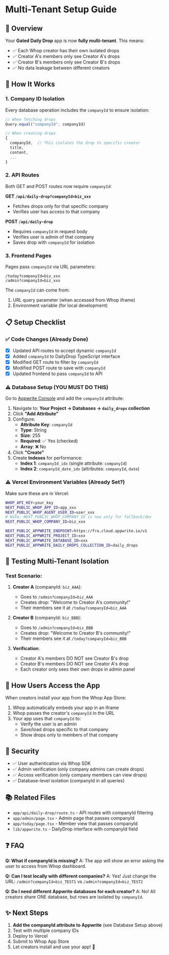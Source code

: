 # Multi-Tenant Setup Guide

## 🎯 Overview

Your **Gated Daily Drop** app is now **fully multi-tenant**. This means:

- ✅ Each Whop creator has their own isolated drops
- ✅ Creator A's members only see Creator A's drops
- ✅ Creator B's members only see Creator B's drops
- ✅ No data leakage between different creators

## 🔧 How It Works

### 1. Company ID Isolation

Every database operation includes the `companyId` to ensure isolation:

```typescript
// When fetching drops
Query.equal("companyId", companyId)

// When creating drops
{
  companyId,  // This isolates the drop to specific creator
  title,
  content,
  ...
}
```

### 2. API Routes

Both GET and POST routes now require `companyId`:

**GET `/api/daily-drop?companyId=biz_xxx`**

- Fetches drops only for that specific company
- Verifies user has access to that company

**POST `/api/daily-drop`**

- Requires `companyId` in request body
- Verifies user is admin of that company
- Saves drop with `companyId` for isolation

### 3. Frontend Pages

Pages pass `companyId` via URL parameters:

```
/today?companyId=biz_xxx
/admin?companyId=biz_xxx
```

The `companyId` can come from:

1. URL query parameter (when accessed from Whop iframe)
2. Environment variable (for local development)

## 📋 Setup Checklist

### ✅ Code Changes (Already Done)

- [x] Updated API routes to accept dynamic `companyId`
- [x] Added `companyId` to DailyDrop TypeScript interface
- [x] Modified GET route to filter by `companyId`
- [x] Modified POST route to save with `companyId`
- [x] Updated frontend to pass `companyId` to API

### ⚠️ Database Setup (YOU MUST DO THIS)

Go to [Appwrite Console](https://cloud.appwrite.io) and add the `companyId` attribute:

1. Navigate to: **Your Project → Databases → `daily_drops` collection**
2. Click **"Add Attribute"**
3. Configure:
   - **Attribute Key**: `companyId`
   - **Type**: String
   - **Size**: 255
   - **Required**: ✅ Yes (checked)
   - **Array**: ❌ No
4. Click **"Create"**
5. Create **Indexes** for performance:
   - **Index 1**: `companyId_idx` (single attribute: `companyId`)
   - **Index 2**: `companyId_date_idx` (attributes: `companyId`, `date`)

### ⚠️ Vercel Environment Variables (Already Set?)

Make sure these are in Vercel:

```bash
WHOP_API_KEY=your_key
NEXT_PUBLIC_WHOP_APP_ID=app_xxx
NEXT_PUBLIC_WHOP_AGENT_USER_ID=user_xxx
# Note: NEXT_PUBLIC_WHOP_COMPANY_ID is now only for fallback/dev
NEXT_PUBLIC_WHOP_COMPANY_ID=biz_xxx

NEXT_PUBLIC_APPWRITE_ENDPOINT=https://fra.cloud.appwrite.io/v1
NEXT_PUBLIC_APPWRITE_PROJECT_ID=xxx
NEXT_PUBLIC_APPWRITE_DATABASE_ID=xxx
NEXT_PUBLIC_APPWRITE_DAILY_DROPS_COLLECTION_ID=daily_drops
```

## 🧪 Testing Multi-Tenant Isolation

### Test Scenario:

1. **Creator A** (companyId: `biz_AAA`):

   - Goes to `/admin?companyId=biz_AAA`
   - Creates drop: "Welcome to Creator A's community!"
   - Their members see it at `/today?companyId=biz_AAA`

2. **Creator B** (companyId: `biz_BBB`):

   - Goes to `/admin?companyId=biz_BBB`
   - Creates drop: "Welcome to Creator B's community!"
   - Their members see it at `/today?companyId=biz_BBB`

3. **Verification**:
   - Creator A's members DO NOT see Creator B's drop
   - Creator B's members DO NOT see Creator A's drop
   - Each creator only sees their own drops in admin panel

## 🚀 How Users Access the App

When creators install your app from the Whop App Store:

1. Whop automatically embeds your app in an iframe
2. Whop passes the creator's `companyId` in the URL
3. Your app uses that `companyId` to:
   - Verify the user is an admin
   - Save/load drops specific to that company
   - Show drops only to members of that company

## 🔐 Security

- ✅ User authentication via Whop SDK
- ✅ Admin verification (only company admins can create drops)
- ✅ Access verification (only company members can view drops)
- ✅ Database-level isolation (companyId in all queries)

## 📚 Related Files

- `app/api/daily-drop/route.ts` - API routes with companyId filtering
- `app/admin/page.tsx` - Admin page that passes companyId
- `app/today/page.tsx` - Member view that passes companyId
- `lib/appwrite.ts` - DailyDrop interface with companyId field

## ❓ FAQ

**Q: What if companyId is missing?**
A: The app will show an error asking the user to access from Whop dashboard.

**Q: Can I test locally with different companies?**
A: Yes! Just change the URL: `/admin?companyId=biz_TEST1` vs `/admin?companyId=biz_TEST2`

**Q: Do I need different Appwrite databases for each creator?**
A: No! All creators share ONE database, but rows are isolated by `companyId`.

## ✨ Next Steps

1. **Add the companyId attribute to Appwrite** (see Database Setup above)
2. Test with multiple company IDs
3. Deploy to Vercel
4. Submit to Whop App Store
5. Let creators install and use your app! 🎉
